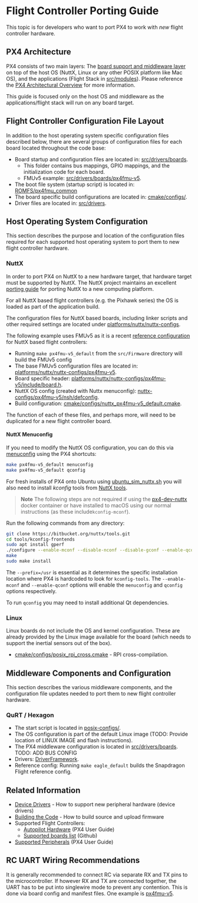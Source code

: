 # Flight Controller Porting Guide

This topic is for developers who want to port PX4 to work with *new* flight controller hardware.

## PX4 Architecture

PX4 consists of two main layers: The [board support and middleware layer](../middleware/README.md) on top of the host OS (NuttX, Linux or any other POSIX platform like Mac OS), and the applications (Flight Stack in [src/modules](https://github.com/PX4/Firmware/tree/master/src/modules)\). Please reference the [PX4 Architectural Overview](../concept/architecture.md) for more information.

This guide is focused only on the host OS and middleware as the applications/flight stack will run on any board target.

## Flight Controller Configuration File Layout

In addition to the host operating system specific configuration files described below, there are several groups of configuration files for each board located throughout the code base:

* Board startup and configuration files are located in: [src/drivers/boards](https://github.com/PX4/Firmware/tree/master/src/drivers/boards). 
  * This folder contains bus mappings, GPIO mappings, and the initialization code for each board.
  * FMUv5 example: [src/drivers/boards/px4fmu-v5](https://github.com/PX4/Firmware/tree/master/src/drivers/boards/px4fmu-v5).
* The boot file system (startup script) is located in: [ROMFS/px4fmu\_common](https://github.com/PX4/Firmware/tree/master/ROMFS/px4fmu_common)
* The board specific build configurations are located in: [cmake/configs/](https://github.com/PX4/Firmware/blob/master/cmake/configs/).
* Driver files are located in: [src/drivers](https://github.com/PX4/Firmware/tree/master/src/drivers).

## Host Operating System Configuration

This section describes the purpose and location of the configuration files required for each supported host operating system to port them to new flight controller hardware.

### NuttX

In order to port PX4 on NuttX to a new hardware target, that hardware target must be supported by NuttX. The NuttX project maintains an excellent [porting guide](http://www.nuttx.org/Documentation/NuttxPortingGuide.html) for porting NuttX to a new computing platform.

For all NuttX based flight controllers (e.g. the Pixhawk series) the OS is loaded as part of the application build.

The configuration files for NuttX based boards, including linker scripts and other required settings are located under [platforms/nuttx/nuttx-configs](https://github.com/PX4/Firmware/tree/master/platforms/nuttx/nuttx-configs).

The following example uses FMUv5 as it is a recent [reference configuration](../debug/reference-design.md) for NuttX based flight controllers:

* Running `make px4fmu-v5_default` from the `src/Firmware` directory will build the FMUv5 config
* The base FMUv5 configuration files are located in: [platforms/nuttx/nuttx-configs/px4fmu-v5](https://github.com/PX4/Firmware/tree/master/platforms/nuttx/nuttx-configs/px4fmu-v5).
* Board specific header: [platforms/nuttx/nuttx-configs/px4fmu-v5/include/board.h](https://github.com/PX4/Firmware/blob/master/platforms/nuttx/nuttx-configs/px4fmu-v5/include/board.h).
* NuttX OS config (created with Nuttx menuconfig): [nuttx-configs/px4fmu-v5/nsh/defconfig](https://github.com/PX4/Firmware/blob/master/platforms/nuttx/nuttx-configs/px4fmu-v5/nsh/defconfig).
* Build configuration: [cmake/configs/nuttx\_px4fmu-v5\_default.cmake](https://github.com/PX4/Firmware/blob/master/cmake/configs/nuttx_px4fmu-v5_default.cmake).

The function of each of these files, and perhaps more, will need to be duplicated for a new flight controller board.

#### NuttX Menuconfig

If you need to modify the NuttX OS configuration, you can do this via [menuconfig](https://bitbucket.org/nuttx/nuttx) using the PX4 shortcuts:

```sh
make px4fmu-v5_default menuconfig
make px4fmu-v5_default qconfig
```

For fresh installs of PX4 onto Ubuntu using [ubuntu_sim_nuttx.sh](https://raw.githubusercontent.com/PX4/Devguide/master/build_scripts/ubuntu_sim_nuttx.sh) you will also need to install *kconfig* tools from [NuttX tools](https://bitbucket.org/nuttx/tools/src/master/).

> **Note** The following steps are not required if using the [px4-dev-nuttx](https://hub.docker.com/r/px4io/px4-dev-nuttx/) docker container or have installed to macOS using our normal instructions (as these include`kconfig-mconf`).

Run the following commands from any directory:

```sh
git clone https://bitbucket.org/nuttx/tools.git
cd tools/kconfig-frontends
sudo apt install gperf
./configure --enable-mconf --disable-nconf --disable-gconf --enable-qconf --prefix=/usr
make
sudo make install
```

The `--prefix=/usr` is essential as it determines the specific installation location where PX4 is hardcoded to look for `kconfig-tools`. The `--enable-mconf` and `--enable-qconf` options will enable the `menuconfig` and `qconfig` options respectively.

To run `qconfig` you may need to install additional Qt dependencies.

### Linux

Linux boards do not include the OS and kernel configuration. These are already provided by the Linux image available for the board (which needs to support the inertial sensors out of the box).

* [cmake/configs/posix\_rpi\_cross.cmake](https://github.com/PX4/Firmware/blob/master/cmake/configs/posix_rpi_cross.cmake) - RPI cross-compilation.

## Middleware Components and Configuration

This section describes the various middleware components, and the configuration file updates needed to port them to new flight controller hardware.

### QuRT / Hexagon

* The start script is located in [posix-configs/](https://github.com/PX4/Firmware/tree/master/posix-configs).
* The OS configuration is part of the default Linux image (TODO: Provide location of LINUX IMAGE and flash instructions).
* The PX4 middleware configuration is located in [src/drivers/boards](https://github.com/PX4/Firmware/tree/master/src/drivers/boards). TODO: ADD BUS CONFIG
* Drivers: [DriverFramework](https://github.com/px4/DriverFramework).
* Reference config: Running `make eagle_default` builds the Snapdragon Flight reference config.

## Related Information

* [Device Drivers](../middleware/drivers.md) - How to support new peripheral hardware (device drivers)
* [Building the Code](../setup/building_px4.md) - How to build source and upload firmware 
* Supported Flight Controllers: 
  * [Autopilot Hardware](https://docs.px4.io/en/flight_controller/) (PX4 User Guide)
  * [Supported boards list](https://github.com/PX4/Firmware/#supported-hardware) (Github)
* [Supported Peripherals](https://docs.px4.io/en/peripherals/) (PX4 User Guide)

## RC UART Wiring Recommendations

It is generally recommended to connect RC via separate RX and TX pins to the microcontroller. If however RX and TX are connected together, the UART has to be put into singlewire mode to prevent any contention. This is done via board config and manifest files. One example is [px4fmu-v5](https://github.com/PX4/Firmware/blob/master/src/drivers/boards/px4fmu-v5/manifest.c).